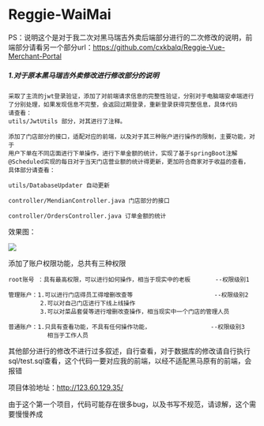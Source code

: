 # Reggie-WaiMai

PS：说明这个是对于我二次对黑马瑞吉外卖后端部分进行的二次修改的说明，前端部分请看另一个部分url：https://github.com/cxkbalq/Reggie-Vue-Merchant-Portal

##### 1.对于原本黑马瑞吉外卖修改进行修改部分的说明

    采取了主流的jwt登录验证，添加了对前端请求信息的完整性验证，分别对于电脑端安卓端进行
    了分别处理，如果发现信息不完整，会返回过期登录，重新登录获得完整信息，具体代码
    请查看：
    utils/JwtUtils 部分，对其进行了注释。

    添加了门店部分的接口，适配对应的前端，以及对于其三种账户进行操作的限制，主要功能，对于
    用户下单在不同店面进行下单操作，进行下单金额的统计，实现了基于springBoot注解
    @Scheduled实现的每日对于当天门店营业额的统计得更新，更加符合商家对于收益的查看，
    具体部分请查看：
    
    utils/DatabaseUpdater 自动更新
    
    controller/MendianController.java 门店部分的接口
    
    controller/OrdersController.java 订单金额的统计

效果图：

![](C:\Users\29256\Pictures\Screenshots\屏幕截图%202023-11-27%20184348.png)



添加了账户权限功能，总共有三种权限

    root账号 ：具有最高权限，可以进行如何操作，相当于现实中的老板       --权限级别1
    
    管理账户：1.可以进行门店得员工得增删改查等                       --权限级别2
             2.可以对自己门店进行下线上线操作
             3.可以对菜品套餐等进行增删改查操作，相当现实中一个门店的管理人员
    
    普通账户：1.只具有查看功能，不具有任何操作功能，                 --权限级别3
               相当于工作人员                               

其他部分进行的修改不进行过多叙述，自行查看，对于数据库的修改请自行执行sql/test.sql查看，这个代码一要对应我的前端，以经不适配黑马原有的前端，会报错

项目体验地址：http://123.60.129.35/

由于这个第一个项目，代码可能存在很多bug，以及书写不规范，请谅解，这个需要慢慢养成








